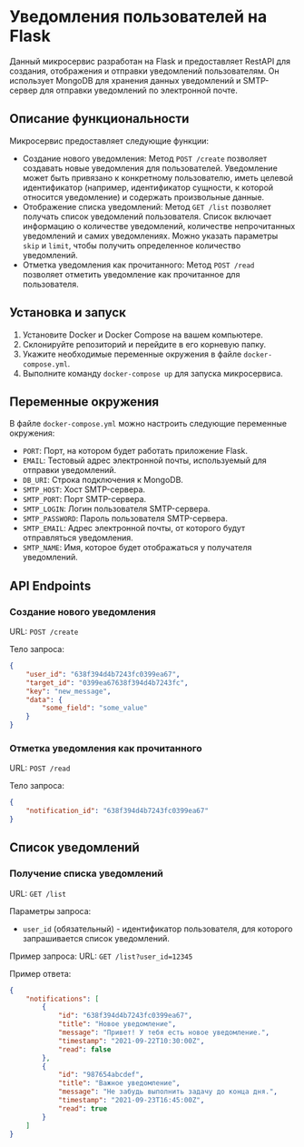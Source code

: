# Уведомления пользователей на Flask

Данный микросервис разработан на Flask и предоставляет RestAPI для создания, отображения и отправки уведомлений пользователям. Он использует MongoDB для хранения данных уведомлений и SMTP-сервер для отправки уведомлений по электронной почте.

## Описание функциональности

Микросервис предоставляет следующие функции:

- Создание нового уведомления: Метод `POST /create` позволяет создавать новые уведомления для пользователей. Уведомление может быть привязано к конкретному пользователю, иметь целевой идентификатор (например, идентификатор сущности, к которой относится уведомление) и содержать произвольные данные.
- Отображение списка уведомлений: Метод `GET /list` позволяет получать список уведомлений пользователя. Список включает информацию о количестве уведомлений, количестве непрочитанных уведомлений и самих уведомлениях. Можно указать параметры `skip` и `limit`, чтобы получить определенное количество уведомлений.
- Отметка уведомления как прочитанного: Метод `POST /read` позволяет отметить уведомление как прочитанное для пользователя.

## Установка и запуск

1. Установите Docker и Docker Compose на вашем компьютере.
2. Склонируйте репозиторий и перейдите в его корневую папку.
4. Укажите необходимые переменные окружения в файле `docker-compose.yml`.
5. Выполните команду `docker-compose up` для запуска микросервиса.

## Переменные окружения

В файле `docker-compose.yml` можно настроить следующие переменные окружения:

- `PORT`: Порт, на котором будет работать приложение Flask.
- `EMAIL`: Тестовый адрес электронной почты, используемый для отправки уведомлений.
- `DB_URI`: Строка подключения к MongoDB.
- `SMTP_HOST`: Хост SMTP-сервера.
- `SMTP_PORT`: Порт SMTP-сервера.
- `SMTP_LOGIN`: Логин пользователя SMTP-сервера.
- `SMTP_PASSWORD`: Пароль пользователя SMTP-сервера.
- `SMTP_EMAIL`: Адрес электронной почты, от которого будут отправляться уведомления.
- `SMTP_NAME`: Имя, которое будет отображаться у получателя уведомлений.

## API Endpoints

### Создание нового уведомления

URL: `POST /create`

Тело запроса:
```json
{
    "user_id": "638f394d4b7243fc0399ea67",
    "target_id": "0399ea67638f394d4b7243fc",
    "key": "new_message",
    "data": {
        "some_field": "some_value"
    }
}
```
### Отметка уведомления как прочитанного

URL: `POST /read`

Тело запроса:
```json
{
    "notification_id": "638f394d4b7243fc0399ea67"
}
```
## Список уведомлений

### Получение списка уведомлений

URL: `GET /list`

Параметры запроса:
- `user_id` (обязательный) - идентификатор пользователя, для которого запрашивается список уведомлений.

Пример запроса:
URL: `GET /list?user_id=12345`

Пример ответа:
```json
{
    "notifications": [
        {
            "id": "638f394d4b7243fc0399ea67",
            "title": "Новое уведомление",
            "message": "Привет! У тебя есть новое уведомление.",
            "timestamp": "2021-09-22T10:30:00Z",
            "read": false
        },
        {
            "id": "987654abcdef",
            "title": "Важное уведомление",
            "message": "Не забудь выполнить задачу до конца дня.",
            "timestamp": "2021-09-23T16:45:00Z",
            "read": true
        }
    ]
}
```
